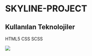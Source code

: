 <h1>SKYLINE-PROJECT</h1>
<h2>Kullanılan Teknolojiler</h2>
<p>HTML5 CSS SCSS</p>
<img src="/images/skyline.gif">
